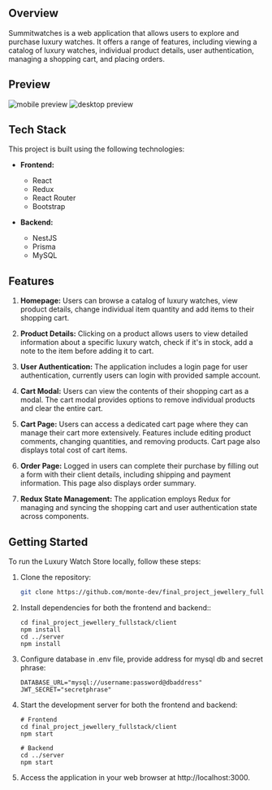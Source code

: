 

## Overview

Summitwatches is a web application that allows users to explore and purchase luxury watches. It offers a range of features, including viewing a catalog of luxury watches, individual product details, user authentication, managing a shopping cart, and placing orders.

## Preview

![mobile preview](mobile-preview.gif)
![desktop preview](desktop-preview.gif)

## Tech Stack

This project is built using the following technologies:

- **Frontend:**

  - React
  - Redux
  - React Router
  - Bootstrap

- **Backend:**
  - NestJS
  - Prisma
  - MySQL

## Features

1. **Homepage:** Users can browse a catalog of luxury watches, view product details, change individual item quantity and add items to their shopping cart.

2. **Product Details:** Clicking on a product allows users to view detailed information about a specific luxury watch, check if it's in stock, add a note to the item before adding it to cart.

3. **User Authentication:** The application includes a login page for user authentication, currently users can login with provided sample account.

4. **Cart Modal:** Users can view the contents of their shopping cart as a modal. The cart modal provides options to remove individual products and clear the entire cart.

5. **Cart Page:** Users can access a dedicated cart page where they can manage their cart more extensively. Features include editing product comments, changing quantities, and removing products. Cart page also displays total cost of cart items.

6. **Order Page:** Logged in users can complete their purchase by filling out a form with their client details, including shipping and payment information. This page also displays order summary.

7. **Redux State Management:** The application employs Redux for managing and syncing the shopping cart and user authentication state across components.

## Getting Started

To run the Luxury Watch Store locally, follow these steps:

1. Clone the repository:

   ```sh
   git clone https://github.com/monte-dev/final_project_jewellery_fullstack.git
   ```

2. Install dependencies for both the frontend and backend::

   ```
   cd final_project_jewellery_fullstack/client
   npm install
   cd ../server
   npm install
   ```

3. Configure database in .env file, provide address for mysql db and secret phrase:
   ```
   DATABASE_URL="mysql://username:password@dbaddress"
   JWT_SECRET="secretphrase"
   ```
4. Start the development server for both the frontend and backend:

   ```
   # Frontend
   cd final_project_jewellery_fullstack/client
   npm start

   # Backend
   cd ../server
   npm start
   ```

5. Access the application in your web browser at http://localhost:3000.
